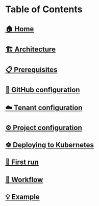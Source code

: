 # Table of Contents

## [🏠 Home](home)
## [🏗️ Architecture](architecture)
## [📋 Prerequisites](prerequisites)
## [🚀 GitHub configuration](github_configuration)
## [☁️ Tenant configuration](tenant_configuration)
## [⚙️ Project configuration](project_configuration)
## [☸️ Deploying to Kubernetes](deploying_to_kubernetes)
## [🚀 First run](first_run)
## [🔀 Workflow](workflow)
## [💡 Example](example)
